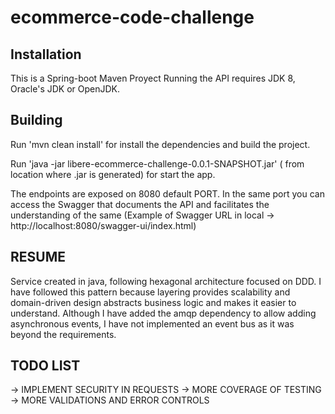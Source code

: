 # ecommerce-code-challenge


## Installation


This is a Spring-boot Maven Proyect
Running the API requires JDK 8, Oracle's JDK or OpenJDK.


## Building

Run 'mvn clean install' for install the dependencies and build the project.

Run 'java -jar libere-ecommerce-challenge-0.0.1-SNAPSHOT.jar' ( from location where .jar is generated) for start the app.

The endpoints are exposed on 8080 default PORT.
In the same port you can access the Swagger that documents the API and facilitates the understanding of the same
(Example of Swagger URL in local -> http://localhost:8080/swagger-ui/index.html)


## RESUME
Service created in java, following hexagonal architecture focused on DDD.
I have followed this pattern because layering provides scalability and domain-driven design abstracts business logic and makes it easier to understand.
Although I have added the amqp dependency to allow adding asynchronous events, I have not implemented an event bus as it was beyond the requirements.


## TODO LIST 

-> IMPLEMENT SECURITY IN REQUESTS
-> MORE COVERAGE OF TESTING
-> MORE VALIDATIONS AND ERROR CONTROLS
